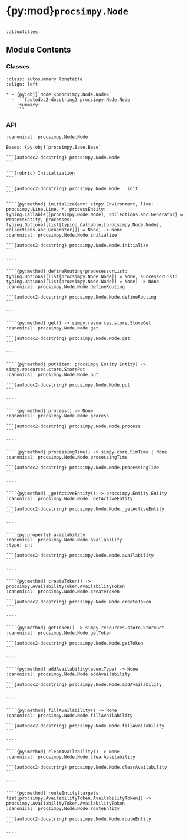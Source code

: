 # {py:mod}`procsimpy.Node`

```{py:module} procsimpy.Node
```

```{autodoc2-docstring} procsimpy.Node
:allowtitles:
```

## Module Contents

### Classes

````{list-table}
:class: autosummary longtable
:align: left

* - {py:obj}`Node <procsimpy.Node.Node>`
  - ```{autodoc2-docstring} procsimpy.Node.Node
    :summary:
    ```
````

### API

`````{py:class} Node(id: str, name: str, *, capacity: int | float = 1, priority: typing.Optional[int] = None, processingTime: typing.Optional[procsimpy.ProbDistribution.ProbDistribution] = None, shift: typing.Optional[procsimpy.ShiftScheduler.Shift] = None)
:canonical: procsimpy.Node.Node

Bases: {py:obj}`procsimpy.Base.Base`

```{autodoc2-docstring} procsimpy.Node.Node
```

```{rubric} Initialization
```

```{autodoc2-docstring} procsimpy.Node.Node.__init__
```

````{py:method} initialize(env: simpy.Environment, line: procsimpy.Line.Line, *, processEntity: typing.Callable[[procsimpy.Node.Node], collections.abc.Generator] = ProcessEntity, processes: typing.Optional[list[typing.Callable[[procsimpy.Node.Node], collections.abc.Generator]]] = None) -> None
:canonical: procsimpy.Node.Node.initialize

```{autodoc2-docstring} procsimpy.Node.Node.initialize
```

````

````{py:method} defineRouting(predecessorList: typing.Optional[list[procsimpy.Node.Node]] = None, successorList: typing.Optional[list[procsimpy.Node.Node]] = None) -> None
:canonical: procsimpy.Node.Node.defineRouting

```{autodoc2-docstring} procsimpy.Node.Node.defineRouting
```

````

````{py:method} get() -> simpy.resources.store.StoreGet
:canonical: procsimpy.Node.Node.get

```{autodoc2-docstring} procsimpy.Node.Node.get
```

````

````{py:method} put(item: procsimpy.Entity.Entity) -> simpy.resources.store.StorePut
:canonical: procsimpy.Node.Node.put

```{autodoc2-docstring} procsimpy.Node.Node.put
```

````

````{py:method} process() -> None
:canonical: procsimpy.Node.Node.process

```{autodoc2-docstring} procsimpy.Node.Node.process
```

````

````{py:method} processingTime() -> simpy.core.SimTime | None
:canonical: procsimpy.Node.Node.processingTime

```{autodoc2-docstring} procsimpy.Node.Node.processingTime
```

````

````{py:method} _getActiveEntity() -> procsimpy.Entity.Entity
:canonical: procsimpy.Node.Node._getActiveEntity

```{autodoc2-docstring} procsimpy.Node.Node._getActiveEntity
```

````

````{py:property} availability
:canonical: procsimpy.Node.Node.availability
:type: int

```{autodoc2-docstring} procsimpy.Node.Node.availability
```

````

````{py:method} createToken() -> procsimpy.AvailabilityToken.AvailabilityToken
:canonical: procsimpy.Node.Node.createToken

```{autodoc2-docstring} procsimpy.Node.Node.createToken
```

````

````{py:method} getToken() -> simpy.resources.store.StoreGet
:canonical: procsimpy.Node.Node.getToken

```{autodoc2-docstring} procsimpy.Node.Node.getToken
```

````

````{py:method} addAvailability(eventType) -> None
:canonical: procsimpy.Node.Node.addAvailability

```{autodoc2-docstring} procsimpy.Node.Node.addAvailability
```

````

````{py:method} fillAvailability() -> None
:canonical: procsimpy.Node.Node.fillAvailability

```{autodoc2-docstring} procsimpy.Node.Node.fillAvailability
```

````

````{py:method} clearAvailability() -> None
:canonical: procsimpy.Node.Node.clearAvailability

```{autodoc2-docstring} procsimpy.Node.Node.clearAvailability
```

````

````{py:method} routeEntity(targets: list[procsimpy.AvailabilityToken.AvailabilityToken]) -> procsimpy.AvailabilityToken.AvailabilityToken
:canonical: procsimpy.Node.Node.routeEntity

```{autodoc2-docstring} procsimpy.Node.Node.routeEntity
```

````

`````
